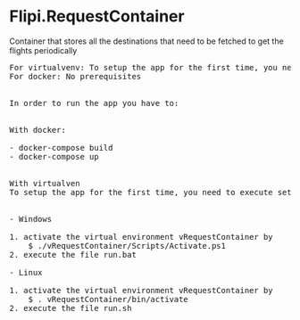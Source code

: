 # Flipi.RequestContainer
Container that stores all the destinations that need to be fetched to get the flights periodically

<pre>
For virtualvenv: To setup the app for the first time, you need to execute setup.ps1 in windows or setup.sh in linux
For docker: No prerequisites


In order to run the app you have to:


With docker:

- docker-compose build
- docker-compose up


With virtualven
To setup the app for the first time, you need to execute setup.ps1 in windows or setup.sh in linux


- Windows

1. activate the virtual environment vRequestContainer by
    $ ./vRequestContainer/Scripts/Activate.ps1
2. execute the file run.bat

- Linux

1. activate the virtual environment vRequestContainer by
    $ . vRequestContainer/bin/activate
2. execute the file run.sh

</pre>
